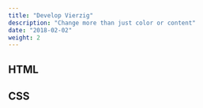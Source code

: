 ```yaml
---
title: "Develop Vierzig"
description: "Change more than just color or content"
date: "2018-02-02"
weight: 2
---
```


## HTML

## CSS
